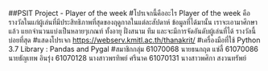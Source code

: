 ##PSIT Project - Player of the week
#โปรเจกนี้คืออะไร
Player of the week คือรางวัลในแก่ผู้เล่นที่มีประสิทธิภาพที่สุดของฤดูกาลในแต่ละสัปดาห์ 
ข้อมูลที่ได้มานั้น เราจะเอามาศึกษาแล้ว แยกจำนวนแบ่งเป็นหลายๆเกณท์ ทั้งอายุ ฝั่งสนาม ทีม
และจะมีการจัดอันดับผู้เล่นที่ได้ รางวัลนี้บ่อยที่สุด
#แสดงโปรเจก
https://webserv.kmitl.ac.th/thanakrit/
#เครื่องมือที่ใช้
Python 3.7
Library : Pandas and Pygal
#สมาชิกกลุ่ม
61070068 นายธนกฤต แซ่ลี้
61070086 นายธัญเทพ อินรุ่ง
61070128 นางสาวพรทิพย์  ศรีนาค
61070131 นางสาวพศิกา สงวนทรัพย์
